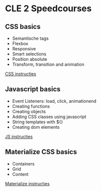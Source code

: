 # CLE 2 Speedcourses

## CSS basics 

- Semantische tags
- Flexbox
- Responsive
- Smart selections
- Position absolute
- Transform, transition and animation

[CSS instructies](./css.md)

## Javascript basics 

- Event Listeners: load, click, animationend
- Creating functions
- Creating objects
- Adding CSS classes using javascript
- String templates with ${}
- Creating dom elements

[JS instructies](./js.md)

## Materialize CSS basics 

- Containers
- Grid
- Content

[Materialize instructies](./materialize.md)
